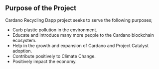 ## Purpose of the Project

Cardano Recycling Dapp project seeks to serve the following purposes;

* Curb plastic pollution in the environment.
* Educate and introduce many more people to the Cardano blockchain ecosystem.
* Help in the growth and expansion of Cardano and Project Catalyst adoption. 
* Contribute positively to Climate Change.
* Positively impact the economy.
